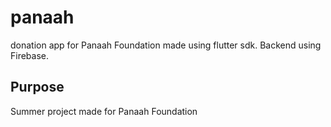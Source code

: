 # panaah

donation app for Panaah Foundation made using flutter sdk. Backend using Firebase.

## Purpose

Summer project made for Panaah Foundation


